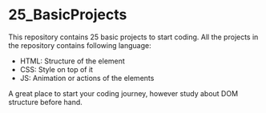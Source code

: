 # 25_BasicProjects
This repository contains 25 basic projects to start coding.
All the projects in the repository contains following language:

- HTML: Structure of the element
- CSS: Style on top of it
- JS: Animation or actions of the elements

A great place to start your coding journey, however study about DOM structure before hand.
